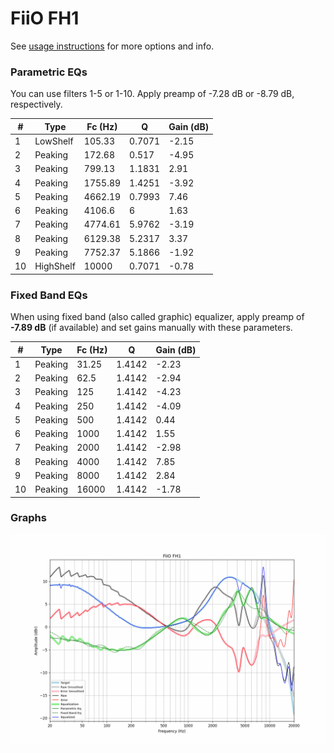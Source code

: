 # FiiO FH1
See [usage instructions](https://github.com/jaakkopasanen/AutoEq#usage) for more options and info.

### Parametric EQs
You can use filters 1-5 or 1-10. Apply preamp of -7.28 dB or -8.79 dB, respectively.

|   # | Type      |   Fc (Hz) |      Q |   Gain (dB) |
|-----|-----------|-----------|--------|-------------|
|   1 | LowShelf  |    105.33 | 0.7071 |       -2.15 |
|   2 | Peaking   |    172.68 | 0.517  |       -4.95 |
|   3 | Peaking   |    799.13 | 1.1831 |        2.91 |
|   4 | Peaking   |   1755.89 | 1.4251 |       -3.92 |
|   5 | Peaking   |   4662.19 | 0.7993 |        7.46 |
|   6 | Peaking   |   4106.6  | 6      |        1.63 |
|   7 | Peaking   |   4774.61 | 5.9762 |       -3.19 |
|   8 | Peaking   |   6129.38 | 5.2317 |        3.37 |
|   9 | Peaking   |   7752.37 | 5.1866 |       -1.92 |
|  10 | HighShelf |  10000    | 0.7071 |       -0.78 |

### Fixed Band EQs
When using fixed band (also called graphic) equalizer, apply preamp of **-7.89 dB** (if available) and set gains manually with these parameters.

|   # | Type    |   Fc (Hz) |      Q |   Gain (dB) |
|-----|---------|-----------|--------|-------------|
|   1 | Peaking |     31.25 | 1.4142 |       -2.23 |
|   2 | Peaking |     62.5  | 1.4142 |       -2.94 |
|   3 | Peaking |    125    | 1.4142 |       -4.23 |
|   4 | Peaking |    250    | 1.4142 |       -4.09 |
|   5 | Peaking |    500    | 1.4142 |        0.44 |
|   6 | Peaking |   1000    | 1.4142 |        1.55 |
|   7 | Peaking |   2000    | 1.4142 |       -2.98 |
|   8 | Peaking |   4000    | 1.4142 |        7.85 |
|   9 | Peaking |   8000    | 1.4142 |        2.84 |
|  10 | Peaking |  16000    | 1.4142 |       -1.78 |

### Graphs
![](./FiiO%20FH1.png)
